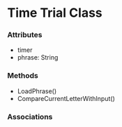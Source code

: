 # Time Trial Class

### Attributes
-  timer
-  phrase: String

### Methods
-  LoadPhrase()
-  CompareCurrentLetterWithInput()

### Associations

